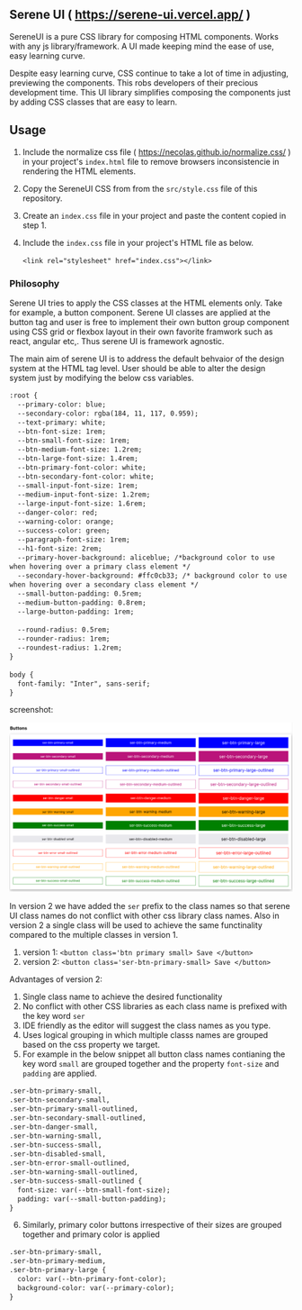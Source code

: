 ## Serene UI ( https://serene-ui.vercel.app/ )

SereneUI is a pure CSS library for composing HTML components. Works with any js library/framework. A UI made keeping mind the ease of use, easy learning curve.

Despite easy learning curve, CSS continue to take a lot of time in adjusting, previewing the components. This robs developers of their precious development time. This UI library simplifies composing the components just by adding CSS classes that are easy to learn.

## Usage

1) Include the normalize css file ( https://necolas.github.io/normalize.css/ ) in your project's `index.html` file to remove browsers inconsistencie in rendering the HTML elements.
2) Copy the SereneUI CSS from from the `src/style.css` file of this repository.
3) Create an `index.css` file in your project and paste the content copied in step 1.
4) Include the `index.css` file in your project's HTML file as below.

    ```<link rel="stylesheet" href="index.css"></link>``` 

### Philosophy

Serene UI tries to apply the CSS classes at the HTML elements only. Take for example, a button component.
Serene UI classes are applied at the button tag and user is free to implement their own button group component using CSS grid or flexbox layout in their own favorite framwork such as react, angular etc,. Thus serene UI is framework agnostic.

The main aim of serene UI is to address the default behvaior of the design system at the HTML tag level. User should be able to alter the design system just by modifying the below css variables.

```
:root {
  --primary-color: blue;
  --secondary-color: rgba(184, 11, 117, 0.959);
  --text-primary: white;
  --btn-font-size: 1rem;
  --btn-small-font-size: 1rem;
  --btn-medium-font-size: 1.2rem;
  --btn-large-font-size: 1.4rem;
  --btn-primary-font-color: white;
  --btn-secondary-font-color: white;
  --small-input-font-size: 1rem;
  --medium-input-font-size: 1.2rem;
  --large-input-font-size: 1.6rem;
  --danger-color: red;
  --warning-color: orange;
  --success-color: green;
  --paragraph-font-size: 1rem;
  --h1-font-size: 2rem;
  --primary-hover-background: aliceblue; /*background color to use when hovering over a primary class element */
  --secondary-hover-background: #ffc0cb33; /* background color to use when hovering over a secondary class element */
  --small-button-padding: 0.5rem;
  --medium-button-padding: 0.8rem;
  --large-button-padding: 1rem;

  --round-radius: 0.5rem;
  --rounder-radius: 1rem;
  --roundest-radius: 1.2rem;
}

body {
  font-family: "Inter", sans-serif;
}

```

screenshot:

![css library](/public/ser-ui-ver2.png)

In version 2 we have added the `ser` prefix to the class names so that serene UI class names do not conflict with other css library class names. Also in version 2 a single class will be used to achieve the same functinality compared to the multiple classes in version 1.

1. version 1: `<button class='btn primary small> Save </button>`
2. version 2: `<button class='ser-btn-primary-small> Save </button>`

Advantages of version 2:

1. Single class name to achieve the desired functionality
2. No conflict with other CSS libraries as each class name is prefixed with the key word `ser`
3. IDE friendly as the editor will suggest the class names as you type.
4. Uses logical grouping in which multiple classs names are grouped based on the css property we target.
5. For example in the below snippet all button class names contianing the key word `small` are grouped together and the property `font-size` and `padding` are applied.

```
.ser-btn-primary-small,
.ser-btn-secondary-small,
.ser-btn-primary-small-outlined,
.ser-btn-secondary-small-outlined,
.ser-btn-danger-small,
.ser-btn-warning-small,
.ser-btn-success-small,
.ser-btn-disabled-small,
.ser-btn-error-small-outlined,
.ser-btn-warning-small-outlined,
.ser-btn-success-small-outlined {
  font-size: var(--btn-small-font-size);
  padding: var(--small-button-padding);
}
```

6. Similarly, primary color buttons irrespective of their sizes are grouped together and primary color is applied

```
.ser-btn-primary-small,
.ser-btn-primary-medium,
.ser-btn-primary-large {
  color: var(--btn-primary-font-color);
  background-color: var(--primary-color);
}
```
